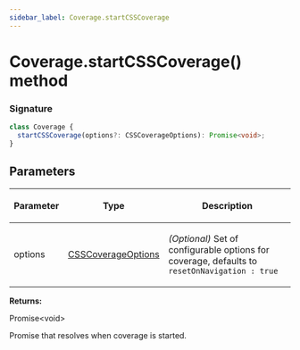 ```yaml
---
sidebar_label: Coverage.startCSSCoverage
---
```


# Coverage.startCSSCoverage() method

### Signature

```typescript
class Coverage {
  startCSSCoverage(options?: CSSCoverageOptions): Promise<void>;
}
```

## Parameters

<table><thead><tr><th>

Parameter

</th><th>

Type

</th><th>

Description

</th></tr></thead>
<tbody><tr><td>

options

</td><td>

[CSSCoverageOptions](./puppeteer.csscoverageoptions.md)

</td><td>

_(Optional)_ Set of configurable options for coverage, defaults to `resetOnNavigation : true`

</td></tr>
</tbody></table>

**Returns:**

Promise&lt;void&gt;

Promise that resolves when coverage is started.
